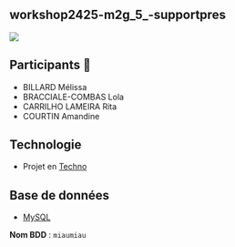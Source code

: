 ## workshop2425-m2g_5_-supportpres
![](/assets/payetonkawaBanner.png)

## Participants 👥
- BILLARD Mélissa
- BRACCIALE-COMBAS Lola
- CARRILHO LAMEIRA Rita
- COURTIN Amandine

## Technologie 
- Projet en [Techno](https://fastapi.tiangolo.com/)

## Base de données
- [MySQL](https://www.mysql.com/fr/)

**Nom BDD** : ``miaumiau``

